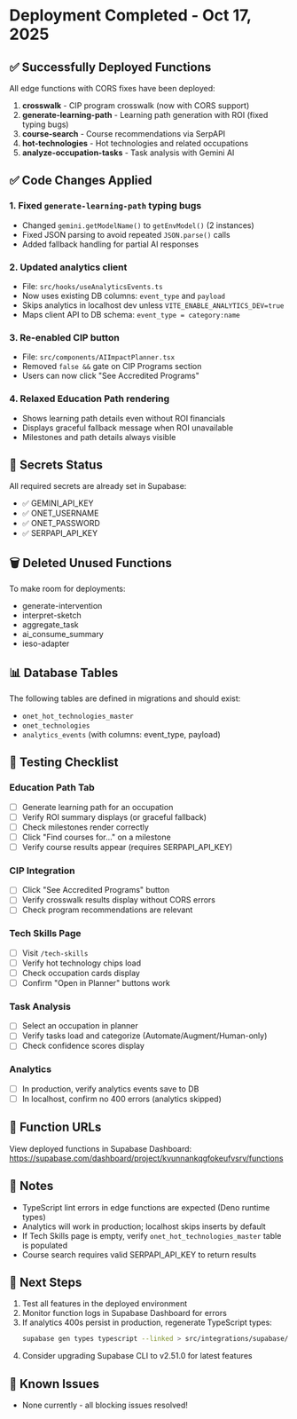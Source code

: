 # Deployment Completed - Oct 17, 2025

## ✅ Successfully Deployed Functions

All edge functions with CORS fixes have been deployed:

1. **crosswalk** - CIP program crosswalk (now with CORS support)
2. **generate-learning-path** - Learning path generation with ROI (fixed typing bugs)
3. **course-search** - Course recommendations via SerpAPI
4. **hot-technologies** - Hot technologies and related occupations
5. **analyze-occupation-tasks** - Task analysis with Gemini AI

## ✅ Code Changes Applied

### 1. Fixed `generate-learning-path` typing bugs
- Changed `gemini.getModelName()` to `getEnvModel()` (2 instances)
- Fixed JSON parsing to avoid repeated `JSON.parse()` calls
- Added fallback handling for partial AI responses

### 2. Updated analytics client
- File: `src/hooks/useAnalyticsEvents.ts`
- Now uses existing DB columns: `event_type` and `payload`
- Skips analytics in localhost dev unless `VITE_ENABLE_ANALYTICS_DEV=true`
- Maps client API to DB schema: `event_type = category:name`

### 3. Re-enabled CIP button
- File: `src/components/AIImpactPlanner.tsx`
- Removed `false &&` gate on CIP Programs section
- Users can now click "See Accredited Programs"

### 4. Relaxed Education Path rendering
- Shows learning path details even without ROI financials
- Displays graceful fallback message when ROI unavailable
- Milestones and path details always visible

## 🔑 Secrets Status

All required secrets are already set in Supabase:
- ✅ GEMINI_API_KEY
- ✅ ONET_USERNAME
- ✅ ONET_PASSWORD
- ✅ SERPAPI_API_KEY

## 🗑️ Deleted Unused Functions

To make room for deployments:
- generate-intervention
- interpret-sketch
- aggregate_task
- ai_consume_summary
- ieso-adapter

## 📊 Database Tables

The following tables are defined in migrations and should exist:
- `onet_hot_technologies_master`
- `onet_technologies`
- `analytics_events` (with columns: event_type, payload)

## 🧪 Testing Checklist

### Education Path Tab
- [ ] Generate learning path for an occupation
- [ ] Verify ROI summary displays (or graceful fallback)
- [ ] Check milestones render correctly
- [ ] Click "Find courses for..." on a milestone
- [ ] Verify course results appear (requires SERPAPI_API_KEY)

### CIP Integration
- [ ] Click "See Accredited Programs" button
- [ ] Verify crosswalk results display without CORS errors
- [ ] Check program recommendations are relevant

### Tech Skills Page
- [ ] Visit `/tech-skills`
- [ ] Verify hot technology chips load
- [ ] Check occupation cards display
- [ ] Confirm "Open in Planner" buttons work

### Task Analysis
- [ ] Select an occupation in planner
- [ ] Verify tasks load and categorize (Automate/Augment/Human-only)
- [ ] Check confidence scores display

### Analytics
- [ ] In production, verify analytics events save to DB
- [ ] In localhost, confirm no 400 errors (analytics skipped)

## 🔗 Function URLs

View deployed functions in Supabase Dashboard:
https://supabase.com/dashboard/project/kvunnankqgfokeufvsrv/functions

## 📝 Notes

- TypeScript lint errors in edge functions are expected (Deno runtime types)
- Analytics will work in production; localhost skips inserts by default
- If Tech Skills page is empty, verify `onet_hot_technologies_master` table is populated
- Course search requires valid SERPAPI_API_KEY to return results

## 🚀 Next Steps

1. Test all features in the deployed environment
2. Monitor function logs in Supabase Dashboard for errors
3. If analytics 400s persist in production, regenerate TypeScript types:
   ```bash
   supabase gen types typescript --linked > src/integrations/supabase/types.ts
   ```
4. Consider upgrading Supabase CLI to v2.51.0 for latest features

## 🐛 Known Issues

- None currently - all blocking issues resolved!
